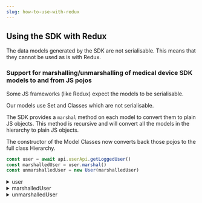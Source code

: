```yaml
---
slug: how-to-use-with-redux
---
```


## Using the SDK with Redux

The data models generated by the SDK are not serialisable. This means that they cannot be used as is with Redux.

### Support for marshalling/unmarshalling of medical device SDK models to and from JS pojos

Some JS frameworks (like Redux) expect the models to be serialisable. 

Our models use Set and Classes which are not serialisable.

The SDK provides a `marshal` method on each model to convert them to plain JS objects. This method is recursive and will
convert all the models in the hierarchy to plain JS objects.

The constructor of the Model Classes now converts back those pojos to the full class Hierarchy.

<!-- file://code-samples/how-to/how-to-use-with-redux/index.mts snippet:marshal and unmarshal the currently logged user-->
```typescript
const user = await api.userApi.getLoggedUser()
const marshalledUser = user.marshal()
const unmarshalledUser = new User(marshalledUser)
```
<!-- output://code-samples/how-to/how-to-use-with-redux/user.txt -->
<details>
<summary>user</summary>

```json
{
  "id": "f7ec463c-44b4-414e-9e7f-f2cc0967cc01",
  "rev": "86-1fba3882618770a9fb28f85d94c77254",
  "created": 1679919731079,
  "name": "Master HCP",
  "login": "master@b16baa.icure",
  "groupId": "ic-e2etest-medtech-docs",
  "healthcarePartyId": "b16baab3-b6a3-42a0-b4b5-8dc8e00cc806",
  "email": "master@b16baa.icure",
  "properties": {},
  "roles": {},
  "sharingDataWith": {
    "medicalInformation": {}
  },
  "authenticationTokens": {}
}
```
</details>

<!-- output://code-samples/how-to/how-to-use-with-redux/marshalledUser.txt -->
<details>
<summary>marshalledUser</summary>

```json
{
  "id": "f7ec463c-44b4-414e-9e7f-f2cc0967cc01",
  "rev": "86-1fba3882618770a9fb28f85d94c77254",
  "created": 1679919731079,
  "name": "Master HCP",
  "login": "master@b16baa.icure",
  "groupId": "ic-e2etest-medtech-docs",
  "healthcarePartyId": "b16baab3-b6a3-42a0-b4b5-8dc8e00cc806",
  "email": "master@b16baa.icure",
  "properties": [],
  "roles": [],
  "sharingDataWith": {
    "medicalInformation": []
  },
  "authenticationTokens": {}
}
```
</details>

<!-- output://code-samples/how-to/how-to-use-with-redux/unmarshalledUser.txt -->
<details>
<summary>unmarshalledUser</summary>

```json
{
  "id": "f7ec463c-44b4-414e-9e7f-f2cc0967cc01",
  "rev": "86-1fba3882618770a9fb28f85d94c77254",
  "created": 1679919731079,
  "name": "Master HCP",
  "login": "master@b16baa.icure",
  "groupId": "ic-e2etest-medtech-docs",
  "healthcarePartyId": "b16baab3-b6a3-42a0-b4b5-8dc8e00cc806",
  "email": "master@b16baa.icure",
  "properties": {},
  "roles": {},
  "sharingDataWith": {
    "medicalInformation": {}
  },
  "authenticationTokens": {}
}
```
</details>
